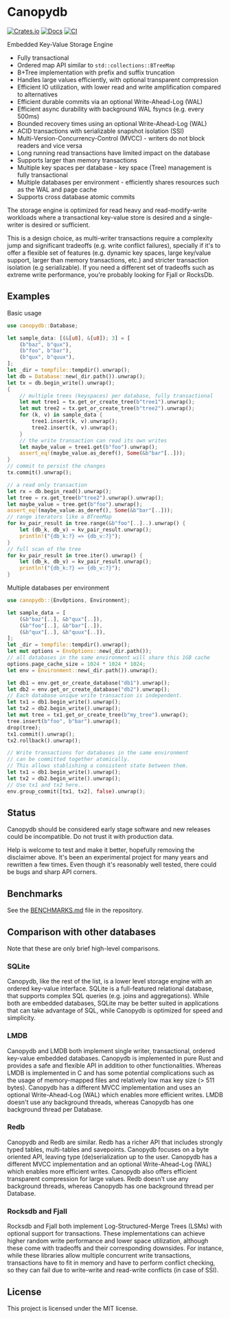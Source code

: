 # Canopydb

[![Crates.io](https://img.shields.io/crates/v/canopydb.svg)](https://crates.io/crates/canopydb)
[![Docs](https://docs.rs/canopydb/badge.svg)](https://docs.rs/canopydb/latest)
[![CI](https://github.com/arthurprs/canopydb/actions/workflows/ci.yml/badge.svg)](https://github.com/arthurprs/canopydb/actions/workflows/ci.yml)

Embedded Key-Value Storage Engine

* Fully transactional
* Ordered map API similar to `std::collections::BTreeMap`
* B+Tree implementation with prefix and suffix truncation
* Handles large values efficiently, with optional transparent compression
* Efficient IO utilization, with lower read and write amplification compared to alternatives
* Efficient durable commits via an optional Write-Ahead-Log (WAL)
* Efficient async durability with background WAL fsyncs (e.g. every 500ms)
* Bounded recovery times using an optional Write-Ahead-Log (WAL)
* ACID transactions with serializable snapshot isolation (SSI)
* Multi-Version-Concurrency-Control (MVCC) - writers do not block readers and vice versa
* Long running read transactions have limited impact on the database
* Supports larger than memory transactions
* Multiple key spaces per database - key space (Tree) management is fully transactional
* Multiple databases per environment - efficiently shares resources such as the WAL and page cache
* Supports cross database atomic commits

The storage engine is optimized for read heavy and read-modify-write workloads where a transactional key-value store is desired and a single-writer is desired or sufficient.

This is a design choice, as multi-writer transactions require a complexity jump and significant tradeoffs (e.g. write conflict failures), specially if it's to offer a flexible set of features (e.g. dynamic key spaces, large key/value support, larger than memory transactions, etc.) and stricter transaction isolation (e.g serializable). If you need a different set of tradeoffs such as extreme write performance, you're probably looking for Fjall or RocksDb.

## Examples

Basic usage

```rust
use canopydb::Database;

let sample_data: [(&[u8], &[u8]); 3] = [
    (b"baz", b"qux"),
    (b"foo", b"bar"),
    (b"qux", b"quux"),
];
let _dir = tempfile::tempdir().unwrap();
let db = Database::new(_dir.path()).unwrap();
let tx = db.begin_write().unwrap();
{
    // multiple trees (keyspaces) per database, fully transactional
    let mut tree1 = tx.get_or_create_tree(b"tree1").unwrap();
    let mut tree2 = tx.get_or_create_tree(b"tree2").unwrap();
    for (k, v) in sample_data {
        tree1.insert(k, v).unwrap();
        tree2.insert(k, v).unwrap();
    }
    // the write transaction can read its own writes
    let maybe_value = tree1.get(b"foo").unwrap();
    assert_eq!(maybe_value.as_deref(), Some(&b"bar"[..]));
}
// commit to persist the changes
tx.commit().unwrap();

// a read only transaction
let rx = db.begin_read().unwrap();
let tree = rx.get_tree(b"tree2").unwrap().unwrap();
let maybe_value = tree.get(b"foo").unwrap();
assert_eq!(maybe_value.as_deref(), Some(&b"bar"[..]));
// range iterators like a BTreeMap
for kv_pair_result in tree.range(&b"foo"[..]..).unwrap() {
    let (db_k, db_v) = kv_pair_result.unwrap();
    println!("{db_k:?} => {db_v:?}");
}
// full scan of the tree
for kv_pair_result in tree.iter().unwrap() {
    let (db_k, db_v) = kv_pair_result.unwrap();
    println!("{db_k:?} => {db_v:?}");
}
```

Multiple databases per environment

```rust
use canopydb::{EnvOptions, Environment};

let sample_data = [
    (&b"baz"[..], &b"qux"[..]),
    (&b"foo"[..], &b"bar"[..]),
    (&b"qux"[..], &b"quux"[..]),
];
let _dir = tempfile::tempdir().unwrap();
let mut options = EnvOptions::new(_dir.path());
// all databases in the same environment will share this 1GB cache
options.page_cache_size = 1024 * 1024 * 1024;
let env = Environment::new(_dir.path()).unwrap();

let db1 = env.get_or_create_database("db1").unwrap();
let db2 = env.get_or_create_database("db2").unwrap();
// Each database unique write transaction is independent.
let tx1 = db1.begin_write().unwrap();
let tx2 = db2.begin_write().unwrap();
let mut tree = tx1.get_or_create_tree(b"my_tree").unwrap();
tree.insert(b"foo", b"bar").unwrap();
drop(tree);
tx1.commit().unwrap();
tx2.rollback().unwrap();

// Write transactions for databases in the same environment
// can be committed together atomically.
// This allows stablishing a consistent state between them.
let tx1 = db1.begin_write().unwrap();
let tx2 = db2.begin_write().unwrap();
// Use tx1 and tx2 here..
env.group_commit([tx1, tx2], false).unwrap();
```

## Status

Canopydb should be considered early stage software and new releases could be incompatible. Do not trust it with production data.

Help is welcome to test and make it better, hopefully removing the disclaimer above. It's been an experimental project for many years and rewritten a few times. Even though it's reasonably well tested, there could be bugs and sharp API corners.

## Benchmarks

See the [BENCHMARKS.md](https://github.com/arthurprs/canopydb/blob/master/BENCHMARKS.md) file in the repository.

## Comparison with other databases

Note that these are only brief high-level comparisons.

### SQLite

Canopydb, like the rest of the list, is a lower level storage engine with an ordered key-value interface. SQLite is a full-featured relational database, that supports complex SQL queries (e.g. joins and aggregations). While both are embedded databases, SQLite may be better suited in applications that can take advantage of SQL, while Canopydb is optimized for speed and simplicity.

### LMDB

Canopydb and LMDB both implement single writer, transactional, ordered key-value embedded databases. Canopydb is implemented in pure Rust and provides a safe and flexible API in addition to other functionalities. Whereas LMDB is implemented in C and has some potential complications such as the usage of memory-mapped files and relatively low max key size (> 511 bytes). Canopydb has a different MVCC implementation and uses an optional Write-Ahead-Log (WAL) which enables more efficient writes. LMDB doesn't use any background threads, whereas Canopydb has one background thread per Database.

### Redb

Canopydb and Redb are similar. Redb has a richer API that includes strongly typed tables, multi-tables and savepoints. Canopydb focuses on a byte oriented API, leaving type (de)serialization up to the user. Canopydb has a different MVCC implementation and an optional Write-Ahead-Log (WAL) which enables more efficient writes. Canopydb also offers efficient transparent compression for large values. Redb doesn't use any background threads, whereas Canopydb has one background thread per Database.

### Rocksdb and Fjall

Rocksdb and Fjall both implement Log-Structured-Merge Trees (LSMs) with optional support for transactions. These implementations can achieve higher random write performance and lower space utilization, although these come with tradeoffs and their corresponding downsides. For instance, while these libraries allow multiple concurrent write transactions, transactions have to fit in memory and have to perform conflict checking, so they can fail due to write-write and read-write conflicts (in case of SSI).

## License

This project is licensed under the MIT license.
